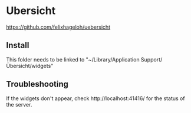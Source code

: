 # Ubersicht

https://github.com/felixhageloh/uebersicht

## Install

This folder needs to be linked to "~/Library/Application Support/Übersicht/widgets"

## Troubleshooting
If the widgets don't appear, check http://localhost:41416/ for the status of the server.